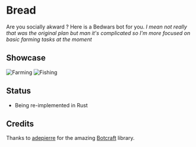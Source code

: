# Bread
 Are you socially akward ? Here is a Bedwars bot for you. *I mean not really that was the original plan but man it's complicated so I'm more focused on basic farming tasks at the moment*
 
 Showcase
 --------
 ![Farming](.github/img/farming.gif)
 ![Fishing](.github/img/fishing.gif)
 
 Status
 ------
 - Being re-implemented in Rust 
 
  Credits
 ------
Thanks to [adepierre](https://github.com/adepierre) for the amazing [Botcraft](https://github.com/adepierre/Botcraft) library.
